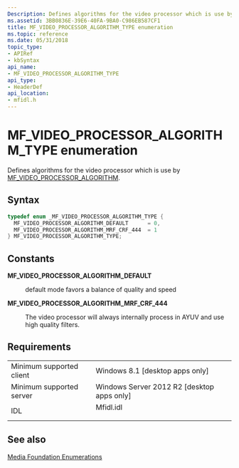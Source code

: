 ```yaml
---
Description: Defines algorithms for the video processor which is use by MF\_VIDEO\_PROCESSOR\_ALGORITHM.
ms.assetid: 3BB0836E-39E6-40FA-9BA0-C986EB587CF1
title: MF_VIDEO_PROCESSOR_ALGORITHM_TYPE enumeration
ms.topic: reference
ms.date: 05/31/2018
topic_type: 
- APIRef
- kbSyntax
api_name: 
- MF_VIDEO_PROCESSOR_ALGORITHM_TYPE
api_type: 
- HeaderDef
api_location: 
- mfidl.h
---
```


# MF\_VIDEO\_PROCESSOR\_ALGORITHM\_TYPE enumeration

Defines algorithms for the video processor which is use by [MF\_VIDEO\_PROCESSOR\_ALGORITHM](mf-video-processor-algorithm.md).

## Syntax


```C++
typedef enum _MF_VIDEO_PROCESSOR_ALGORITHM_TYPE { 
  MF_VIDEO_PROCESSOR_ALGORITHM_DEFAULT      = 0,
  MF_VIDEO_PROCESSOR_ALGORITHM_MRF_CRF_444  = 1
} MF_VIDEO_PROCESSOR_ALGORITHM_TYPE;
```



## Constants

<dl> <dt>

<span id="MF_VIDEO_PROCESSOR_ALGORITHM_DEFAULT"></span><span id="mf_video_processor_algorithm_default"></span>**MF\_VIDEO\_PROCESSOR\_ALGORITHM\_DEFAULT**
</dt> <dd>

default mode favors a balance of quality and speed

</dd> <dt>

<span id="MF_VIDEO_PROCESSOR_ALGORITHM_MRF_CRF_444"></span><span id="mf_video_processor_algorithm_mrf_crf_444"></span>**MF\_VIDEO\_PROCESSOR\_ALGORITHM\_MRF\_CRF\_444**
</dt> <dd>

The video processor will always internally process in AYUV and use high quality filters.

</dd> </dl>

## Requirements



|                                     |                                                                                      |
|-------------------------------------|--------------------------------------------------------------------------------------|
| Minimum supported client<br/> | Windows 8.1 \[desktop apps only\]<br/>                                         |
| Minimum supported server<br/> | Windows Server 2012 R2 \[desktop apps only\]<br/>                              |
| IDL<br/>                      | <dl> <dt>Mfidl.idl</dt> </dl> |



## See also

<dl> <dt>

[Media Foundation Enumerations](media-foundation-enumerations.md)
</dt> </dl>

 

 




